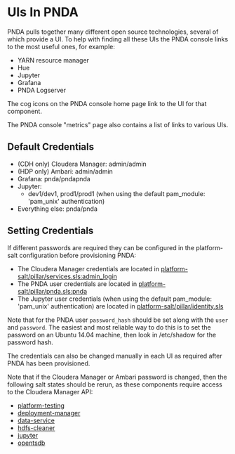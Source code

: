 # UIs In PNDA

PNDA pulls together many different open source technologies, several of which provide a UI. To help with finding all these UIs the PNDA console links to the most useful ones, for example:

 - YARN resource manager
 - Hue
 - Jupyter
 - Grafana
 - PNDA Logserver

The cog icons on the PNDA console home page link to the UI for that component.

The PNDA console "metrics" page also contains a list of links to various UIs.

## Default Credentials
 - (CDH only) Cloudera Manager: admin/admin
 - (HDP only) Ambari: admin/admin
 - Grafana: pnda/pndapnda
 - Jupyter:
    - dev1/dev1, prod1/prod1 (when using the default pam_module: 'pam_unix' authentication) 
 - Everything else:  pnda/pnda

## Setting Credentials
If different passwords are required they can be configured in the platform-salt configuration before provisioning PNDA:
 - The Cloudera Manager credentials are located in [platform-salt/pillar/services.sls:admin_login](https://github.com/pndaproject/platform-salt/blob/develop/pillar/services.sls)
 - The PNDA user credentials are located in [platform-salt/pillar/pnda.sls:pnda](https://github.com/pndaproject/platform-salt/blob/develop/pillar/pnda.sls)
 - The Jupyter user credentials (when using  the default pam_module: 'pam_unix' authentication) are located in [platform-salt/pillar/identity.sls](https://github.com/pndaproject/platform-salt/blob/develop/pillar/identity.sls)

Note that for the PNDA user `password_hash` should be set along with the `user` and `password`. The easiest and most reliable way to do this is to set the password on an Ubuntu 14.04 machine, then look in /etc/shadow for the password hash.

The credentials can also be changed manually in each UI as required after PNDA has been provisioned.

Note that if the Cloudera Manager or Ambari password is changed, then the following salt states should be rerun, as these components require access to the Cloudera Manager API:
 - [platform-testing](https://github.com/pndaproject/platform-salt/tree/develop/salt/platform-testing)
 - [deployment-manager](https://github.com/pndaproject/platform-salt/tree/develop/salt/deployment-manager)
 - [data-service](https://github.com/pndaproject/platform-salt/tree/develop/salt/data-service)
 - [hdfs-cleaner](https://github.com/pndaproject/platform-salt/tree/develop/salt/hdfs-cleaner)
 - [jupyter](https://github.com/pndaproject/platform-salt/tree/develop/salt/jupyter)
 - [opentsdb](https://github.com/pndaproject/platform-salt/tree/develop/salt/opentsdb)
